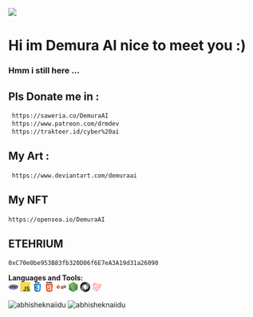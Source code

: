 ![](https://komarev.com/ghpvc/?username=DemuraAIdev&color=green)
# Hi im Demura AI nice to meet you :)
### Hmm i still here ...
## Pls Donate me in :
```
 https://saweria.co/DemuraAI
 https://www.patreon.com/drmdev
 https://trakteer.id/cyber%20ai
```
## My Art :
```
 https://www.deviantart.com/demuraai
```
## My NFT 
```
https://opensea.io/DemuraAI
```
## ETEHRIUM
```
0xC70e0be953B83fb320D06f6E7eA3A19d31a26090
```
**Languages and Tools:**  
<code><img height="20" src="https://raw.githubusercontent.com/github/explore/80688e429a7d4ef2fca1e82350fe8e3517d3494d/topics/php/php.png"></code>
<code><img height="20" src="https://raw.githubusercontent.com/github/explore/80688e429a7d4ef2fca1e82350fe8e3517d3494d/topics/javascript/javascript.png"></code>
<code><img height="20" src="https://raw.githubusercontent.com/github/explore/80688e429a7d4ef2fca1e82350fe8e3517d3494d/topics/css/css.png"></code>
<code><img height="20" src="https://raw.githubusercontent.com/github/explore/80688e429a7d4ef2fca1e82350fe8e3517d3494d/topics/html/html.png"></code>
</code>
<code><img height="20" src="https://raw.githubusercontent.com/github/explore/80688e429a7d4ef2fca1e82350fe8e3517d3494d/topics/git/git.png"></code>
<code><img height="20" src="https://raw.githubusercontent.com/github/explore/80688e429a7d4ef2fca1e82350fe8e3517d3494d/topics/nodejs/nodejs.png"></code>
<code><img height="20" src="https://raw.githubusercontent.com/github/explore/80688e429a7d4ef2fca1e82350fe8e3517d3494d/topics/json/json.png"></code></code>
<code><img height="20" src="https://raw.githubusercontent.com/github/explore/80688e429a7d4ef2fca1e82350fe8e3517d3494d/topics/laravel/laravel.png"></code>
<!-- Markdown -->
<img class="center" src="https://github-readme-stats.vercel.app/api?username=DemuraAIdev&show_icons=true&theme=gotham" alt="abhisheknaiidu" />
<img class="center" src="https://github-readme-stats.vercel.app/api/top-langs/?username=DemuraAIdev&layout=compact" alt="abhisheknaiidu" />
  



